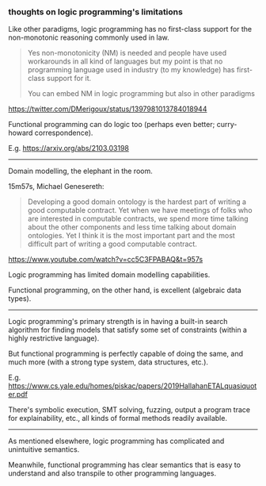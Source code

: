 
### thoughts on logic programming's limitations

Like other paradigms, logic programming has no first-class support for the non-monotonic reasoning commonly used in law.

> Yes non-monotonicity (NM) is needed and people have used workarounds in all kind of languages but my point is that  no programming language used in industry (to my knowledge) has first-class support for it.
>
> You can embed NM in logic programming but also in other paradigms

https://twitter.com/DMerigoux/status/1397981013784018944

Functional programming can do logic too (perhaps even better; curry-howard correspondence).

E.g. https://arxiv.org/abs/2103.03198

---

Domain modelling, the elephant in the room.

15m57s, Michael Genesereth:
> Developing a good domain ontology is the hardest part of writing a good computable contract. Yet when we have meetings of folks who are interested in computable contracts, we spend more time talking about the other components and less time talking about domain ontologies. Yet I think it is the most important part and the most difficult part of writing a good computable contract.

https://www.youtube.com/watch?v=cc5C3FPABAQ&t=957s

Logic programming has limited domain modelling capabilities.

Functional programming, on the other hand, is excellent (algebraic data types).

---

Logic programming's primary strength is in having a built-in search algorithm for finding models that satisfy some set of constraints (within a highly restrictive language).

But functional programming is perfectly capable of doing the same, and much more (with a strong type system, data structures, etc.).

E.g. https://www.cs.yale.edu/homes/piskac/papers/2019HallahanETALquasiquoter.pdf

There's symbolic execution, SMT solving, fuzzing, output a program trace for explainability, etc., all kinds of formal methods readily available.

---

As mentioned elsewhere, logic programming has complicated and unintuitive semantics.

Meanwhile, functional programming has clear semantics that is easy to understand and also transpile to other programming languages.